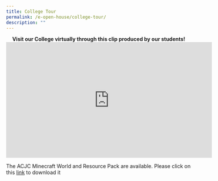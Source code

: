 ```yaml
---
title: College Tour
permalink: /e-open-house/college-tour/
description: ""
---
```

<center><b>Visit our College virtually through this clip produced by our students!</b></center>

<center><iframe allowfullscreen="" allow="accelerometer; autoplay; clipboard-write; encrypted-media; gyroscope; picture-in-picture; web-share" frameborder="0" title="YouTube video player" src="https://www.youtube.com/embed/Iapyn-OJEtM" height="315" width="560"></iframe></center>

The ACJC Minecraft World and Resource Pack are available. Please click on this&nbsp;[link](https://drive.google.com/folderview?id=1YvUtLUJpURbQFqkEkxTOkHnyBwLsdJiP)&nbsp;to download it